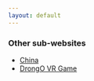 ```yaml
---
layout: default
---
```


### Other sub-websites
* [China](https://bwindsor.github.io/china)
* [DrongO VR Game](https://bwindsor.github.io/drongo-vr)
